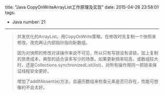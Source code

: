 title: "Java CopyOnWriteArrayList工作原理及实现"
date: 2015-04-28 23:58:01
tags:
  - Java
number: 21
---

> 并发优化的ArrayList。用CopyOnWrite策略，在修改时先复制一个快照来修改，改完再让内部指针指向新数组。
> 
> 因为对快照的修改对读操作来说不可见，所以只有写锁没有读锁，加上复制的昂贵成本，典型的适合读多写少的场景。如果更新频率较高，或数组较大时，还是Collections.synchronizedList(list)，对所有操作用同一把锁来保证线程安全更好。
> 
> 增加了addIfAbsent(e)方法，会遍历数组来检查元素是否已存在，性能可想像的不会太好。
